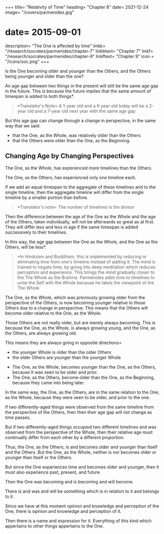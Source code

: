 +++
title= "Relativity of Time"
heading= "Chapter 8"
date= 2021-12-24
image= "/covers/parmenides.jpg"
# date= 2015-09-01
description= "The One is affected by time"
linkb= "/research/socrates/parmenides/chapter-7"
linkbtext= "Chapter 7"
linkf= "/research/socrates/parmenides/chapter-9"
linkftext= "Chapter 9"
icon = "/icons/soc.png"
+++


<!-- And that which differs in age from some other less than formerly, from being older will become younger in relation to that other than which it was older.

And if the one becomes younger the others aforesaid will become older than they were before, in relation to the one.

Then that which had become younger becomes older relatively to that which previously had become and was older; 

it never really is older, but is always becoming, for the one is always growing on the side of youth and the other on the side of age. 
 -->

Is the One becoming older and younger than the Others, and the Others being younger and older than the one?

An age gap between two things in the present will still be the same age gap in the future. This is because the future implies that the same amount of timespan is added to both things*.


> *Translator's Note= A 1-year old and a 6 year-old today will be a 2-year old and a 7-year old next year with the same age gap


But this age gap can change through a change in perspective, in the same way that we said:
- that the One, as the Whole, was relatively older than the Others
- that the Others were older than the One, as the Beginning.  


## Changing Age by Changing Perspectives

The One, as the Whole, has experienced more timelines than the Others.

The One, as the Others, has experienced only one timeline each.

If we add an equal timespan to the aggregate of these timelines and to the single timeline, then the aggregate timeline will differ from the single timeline by a smaller portion than before.

> *Translator's note= The number of timelines is the divisor 


Then the difference between the age of the One as the Whole and the age of the Others, taken individually, will not be afterwards so great as at first. They will differ less and less in age if the same timespan is added successively to their timelines. 

In this way, the age gap between the One as the Whole, and the One as the Others, will be less*.


> *In Hinduism and Buddhism, this is implemented by reducing or eliminating time from one's timeline instead of adding it. The mind is trained to negate time, by going into deep meditation which reduces perception and experience. This brings the mind gradually closer to the The Whole as the Brahma. Parmenides adds time to timelines to unite the Self with the Whole because he takes the viewpoint of the The Whole


The One, as the Whole, which was previously growing older from the perspective of the Others, is now becoming younger relative to those Others due to a change in perspective. This means that the Others will become older relative to the One, as the Whole.

<!-- If the One, as the Whole, becomes younger, --> 

<!-- Then that which had become younger becomes older relatively to that which previously had become and was older; it never really is older, but is always becoming, for the one is always growing on the side of youth and the other on the side of age.

This means that by switching perspective from the One that is the Others, into the One that is Whole, the Others  -->

Those Others are not really older, but are merely always becoming. This is because the One, as the Whole, is always growing young, and the One, as the Others, are always growing old.

<!-- Then that which had become younger becomes older relatively to that which previously had become and was older;  -->

<!-- Similarly, the older One, as the Whole, is always becoming younger --> <!-- than the younger; --> This means they are always going in opposite directions= <!-- They become in ways the opposite to one another, --> 
- the younger Whole is older than the older Others
- the older Others are younger than the younger Whole

<!-- They cannot, however, have become; for if they had already become they would be and not merely become. 

But that is impossible; for they are always becoming both older and younger than one another=  -->

- The One, as the Whole, becomes younger than the One, as the Others, because It was seen to be older and prior. 
- The One, as the Others, become older than the One, as the Beginning, because they came into being later. 

In the same way, the One, as the Others, are in the same relation to the One, as the Whole, because they were seen to be older, and prior to the one.

If two differently-aged things were observed from the same timeline from the perspective of the Others, then then their age gap will not change as time passes. 

But if two differently-aged things occupied two different timelines and was observed from the perspective of the Whole, then their relative age must continually differ from each other by a different proportion.

Thus, the One, as the Others, is and becomes older and younger than Itself and the Others. But the One, as the Whole, neither is nor becomes older or younger than Itself or the Others.

But since the One experiences time and becomes older and younger, then it must also experience past, present, and future.

Then the One <!-- was and is and will be, and --> was becoming and is becoming and will become.

There is and was and will be something which is in relation to it and belongs to it.

Since we have at this moment opinion and knowledge and perception of the One, there is opinion and knowledge and perception of it.

Then there is a name and expression for it. Everything of this kind which appertains to other things appertains to the One.
